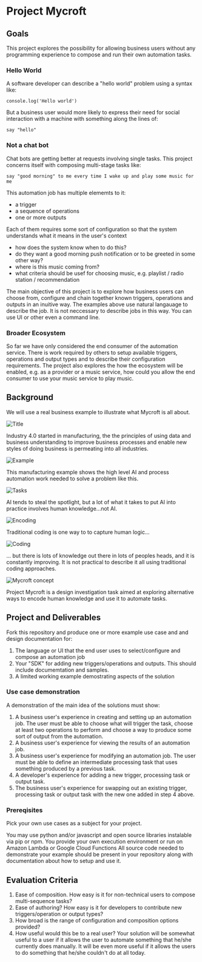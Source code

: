 # Project Mycroft

## Goals

This project explores the possibility for allowing business users without any programming experience to compose and run their own automation tasks. 

### Hello World

A software developer can describe a "hello world" problem using a syntax like: 

```
console.log('Hello world')
```
But a business user would more likely to express their need for social interaction with a machine with something along the lines of:

```
say "hello"
```

### Not a chat bot

Chat bots are getting better at requests involving single tasks. This project concerns itself with composing multi-stage tasks like:

```
say "good morning" to me every time I wake up and play some music for me
```

This automation job has multiple elememts to it:

- a trigger
- a sequence of operations
- one or more outputs

Each of them requires some sort of configuration so that the system understands what it means in the user's context

- how does the system know when to do this?
- do they want a good morning push notification or to be greeted in some other way?
- where is this music coming from?
- what criteria should be usef for choosing music, e.g. playlist / radio station / recommendation

The main objective of this project is to explore how business users can choose from, configure and chain together known triggers, operations and outputs in an inuitive way. The examples above use natural langauage to describe the job. It is not neccessary to describe jobs in this way. You can use UI or other even a command line.

### Broader Ecosystem

So far we have only considered the end consumer of the automation service. There is work required by others to setup available triggers, operations and output types and to describe their configuration requirements. The project also explores the how the ecosystem will be enabled, e.g. as a provider or a music service, how could you allow the end consumer to use your music service to play music.

## Background

We will use a real business example to illustrate what Mycroft is all about.

![Title](https://github.com/madendorff/collab/blob/master/images/mycroft_title.png)

Industry 4.0 started in manufacturing, the the principles of using data and business understanding to improve business processes and enable new styles of doing business is permeating into all industries.

![Example](https://github.com/madendorff/collab/blob/master/images/mycoft%20example.png)

This manufacturing example shows the high level AI and process automation work needed to solve a problem like this.

![Tasks](https://github.com/madendorff/collab/blob/master/images/mycroft_pains.png)

AI tends to steal the spotlight, but a lot of what it takes to put AI into practice involves human knowledge...not AI.

![Encoding](https://github.com/madendorff/collab/blob/master/images/mycroft%20encoding.png)

Traditional coding is one way to to capture human logic...

![Coding](https://github.com/madendorff/collab/blob/master/images/mycroft%20coding.png)

... but there is lots of knowledge out there in lots of peoples heads, and it is constantly improving. It is not practical to describe it all using traditional coding approaches.

![Mycroft concept](https://github.com/madendorff/collab/blob/master/images/mycoft%20concept.png)

Project Mycroft is a design investigation task aimed at exploring alternative ways to encode human knowledge and use it to automate tasks.





## Project and Deliverables

Fork this repository and produce one or more example use case and and design documentation for:

1) The language or UI that the end user uses to select/configure and compose an automation job
2) Your "SDK" for adding new triggers/operations and outputs. This should include documemtation and samples.
3) A limited working example demostrating aspects of the solution

### Use case demonstration

A demonstration of the main idea of the solutions must show:

1) A business user's experience in creating and setting up an automation job. The user must be able to choose what will trigger the task, choose at least two operations to perform and choose a way to produce some sort of output from the automation.
2) A business user's experience for viewing the results of an automation job.
3) A business user's experience for modifying an automation job. The user must be able to define an intermediate processing task that uses something produced by a previous task.
4) A developer's experience for adding a new trigger, processing task or output task.
5) The business user's experience for swapping out an existing trigger, processing task or output task with the new one added in step 4 above.

### Prereqisites

Pick your own use cases as a subject for your project.

You may use python and/or javascript and open source libraries instalable via pip or npm.
You provide your own execution environment or run on Amazon Lambda or Google Cloud Functions
All source code needed to demonstrate your example should be present in your repository along with documentation about how to setup and use it.

## Evaluation Criteria

1) Ease of composition. How easy is it for non-technical users to compose multi-sequence tasks?
2) Ease of authoring? How easy is it for developers to contribute new triggers/operation or output types?
3) How broad is the range of configuration and composition options provided?
4) How useful would this be to a real user? Your solution will be somewhat useful to a user if it allows the user to automate something that he/she currently does manually. It will be even more useful if it allows the users to do something that he/she couldn't do at all today.
 
